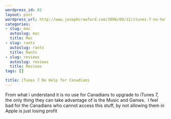 ```yaml
--- 
wordpress_id: 82
layout: post
wordpress_url: http://www.josephcrawford.com/2006/09/12/itunes-7-no-help-for-canadians/
categories: 
- slug: mac
  autoslug: mac
  title: Mac
- slug: rants
  autoslug: rants
  title: Rants
- slug: reviews
  autoslug: reviews
  title: Reviews
tags: []

title: iTunes 7 No Help for Canadians
---
```


From what i understand it is no use for Canadians to upgrade to iTunes 7, the only thing they can take advantage of is the Music and Games.  I feel bad for the Canadians who cannot access this stuff, by not allowing them in Apple is just losing profit 
